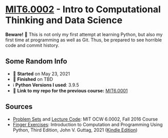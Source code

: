# [MIT6.0002](http://ocw.mit.edu/6-0002F16) - Intro to Computational Thinking and Data Science

**Beware!** :eyes: This is not only my first attempt at learning Python, but also my first time at programming as well as Git. Thus, be prepared to see horrible code and commit history. 
## Some Random Info
* 📅 **Started** on May 23, 2021
* 🏁 **Finished** on TBD
* ℹ️ **Python Versions I used**: 3.9.5
* 🔗 **Link to my repo for the previous course:** [MIT6.0001](https://github.com/lcsm29/MIT6.0001)

## Sources
* [Problem Sets](https://ocw.mit.edu/courses/electrical-engineering-and-computer-science/6-0002-introduction-to-computational-thinking-and-data-science-fall-2016/assignments/) and [Lecture Code](https://ocw.mit.edu/courses/electrical-engineering-and-computer-science/6-0002-introduction-to-computational-thinking-and-data-science-fall-2016/lecture-slides-and-files/): MIT OCW 6.0002, Fall 2016 Course
* [Finger Exercises](https://mitpress.mit.edu/books/introduction-computation-and-programming-using-python-third-edition): Introduction to Computation and Programming Using Python, Third Edition, John V. Guttag, 2021 ([Kindle Edition](https://www.amazon.com/dp/B08C6YH4XK))
